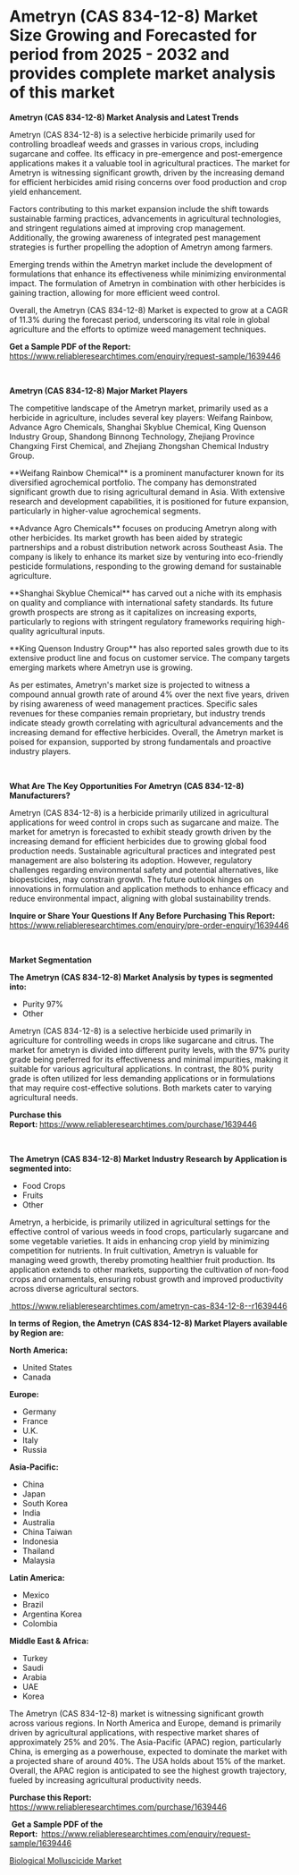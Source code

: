 <p><h1>Ametryn (CAS 834-12-8) Market Size Growing and Forecasted for period from 2025 - 2032 and provides complete market analysis of this market</h1></p><p><strong>Ametryn (CAS 834-12-8) Market Analysis and Latest Trends</strong></p>
<p><p>Ametryn (CAS 834-12-8) is a selective herbicide primarily used for controlling broadleaf weeds and grasses in various crops, including sugarcane and coffee. Its efficacy in pre-emergence and post-emergence applications makes it a valuable tool in agricultural practices. The market for Ametryn is witnessing significant growth, driven by the increasing demand for efficient herbicides amid rising concerns over food production and crop yield enhancement.</p><p>Factors contributing to this market expansion include the shift towards sustainable farming practices, advancements in agricultural technologies, and stringent regulations aimed at improving crop management. Additionally, the growing awareness of integrated pest management strategies is further propelling the adoption of Ametryn among farmers.</p><p>Emerging trends within the Ametryn market include the development of formulations that enhance its effectiveness while minimizing environmental impact. The formulation of Ametryn in combination with other herbicides is gaining traction, allowing for more efficient weed control.</p><p>Overall, the Ametryn (CAS 834-12-8) Market is expected to grow at a CAGR of 11.3% during the forecast period, underscoring its vital role in global agriculture and the efforts to optimize weed management techniques.</p></p>
<p><strong>Get a Sample PDF of the Report:&nbsp;</strong> <a href="https://www.reliableresearchtimes.com/enquiry/request-sample/1639446?utm_campaign=2237&utm_medium=2&utm_source=Github&utm_content=ia&utm_term=30032025&utm_id=ametryn-cas-834-12-8">https://www.reliableresearchtimes.com/enquiry/request-sample/1639446</a></p>
<p>&nbsp;</p>
<p><strong>Ametryn (CAS 834-12-8) Major Market Players</strong></p>
<p><p>The competitive landscape of the Ametryn market, primarily used as a herbicide in agriculture, includes several key players: Weifang Rainbow, Advance Agro Chemicals, Shanghai Skyblue Chemical, King Quenson Industry Group, Shandong Binnong Technology, Zhejiang Province Changxing First Chemical, and Zhejiang Zhongshan Chemical Industry Group.</p><p>**Weifang Rainbow Chemical** is a prominent manufacturer known for its diversified agrochemical portfolio. The company has demonstrated significant growth due to rising agricultural demand in Asia. With extensive research and development capabilities, it is positioned for future expansion, particularly in higher-value agrochemical segments.</p><p>**Advance Agro Chemicals** focuses on producing Ametryn along with other herbicides. Its market growth has been aided by strategic partnerships and a robust distribution network across Southeast Asia. The company is likely to enhance its market size by venturing into eco-friendly pesticide formulations, responding to the growing demand for sustainable agriculture.</p><p>**Shanghai Skyblue Chemical** has carved out a niche with its emphasis on quality and compliance with international safety standards. Its future growth prospects are strong as it capitalizes on increasing exports, particularly to regions with stringent regulatory frameworks requiring high-quality agricultural inputs.</p><p>**King Quenson Industry Group** has also reported sales growth due to its extensive product line and focus on customer service. The company targets emerging markets where Ametryn use is growing.</p><p>As per estimates, Ametryn's market size is projected to witness a compound annual growth rate of around 4% over the next five years, driven by rising awareness of weed management practices. Specific sales revenues for these companies remain proprietary, but industry trends indicate steady growth correlating with agricultural advancements and the increasing demand for effective herbicides. Overall, the Ametryn market is poised for expansion, supported by strong fundamentals and proactive industry players.</p></p>
<p>&nbsp;</p>
<p><strong>What Are The Key Opportunities For Ametryn (CAS 834-12-8) Manufacturers?</strong></p>
<p><p>Ametryn (CAS 834-12-8) is a herbicide primarily utilized in agricultural applications for weed control in crops such as sugarcane and maize. The market for ametryn is forecasted to exhibit steady growth driven by the increasing demand for efficient herbicides due to growing global food production needs. Sustainable agricultural practices and integrated pest management are also bolstering its adoption. However, regulatory challenges regarding environmental safety and potential alternatives, like biopesticides, may constrain growth. The future outlook hinges on innovations in formulation and application methods to enhance efficacy and reduce environmental impact, aligning with global sustainability trends.</p></p>
<p><strong>Inquire or Share Your Questions If Any Before Purchasing This Report:</strong> <a href="https://www.reliableresearchtimes.com/enquiry/pre-order-enquiry/1639446?utm_campaign=2237&utm_medium=2&utm_source=Github&utm_content=ia&utm_term=30032025&utm_id=ametryn-cas-834-12-8">https://www.reliableresearchtimes.com/enquiry/pre-order-enquiry/1639446</a></p>
<p>&nbsp;</p>
<p><strong>Market Segmentation</strong></p>
<p><strong>The Ametryn (CAS 834-12-8) Market Analysis by types is segmented into:</strong></p>
<p><ul><li>Purity 97%</li><li>Other</li></ul></p>
<p><p>Ametryn (CAS 834-12-8) is a selective herbicide used primarily in agriculture for controlling weeds in crops like sugarcane and citrus. The market for ametryn is divided into different purity levels, with the 97% purity grade being preferred for its effectiveness and minimal impurities, making it suitable for various agricultural applications. In contrast, the 80% purity grade is often utilized for less demanding applications or in formulations that may require cost-effective solutions. Both markets cater to varying agricultural needs.</p></p>
<p><strong>Purchase this Report:&nbsp;</strong><a href="https://www.reliableresearchtimes.com/purchase/1639446?utm_campaign=2237&utm_medium=2&utm_source=Github&utm_content=ia&utm_term=30032025&utm_id=ametryn-cas-834-12-8">https://www.reliableresearchtimes.com/purchase/1639446</a></p>
<p>&nbsp;</p>
<p><strong>The Ametryn (CAS 834-12-8) Market Industry Research by Application is segmented into:</strong></p>
<p><ul><li>Food Crops</li><li>Fruits</li><li>Other</li></ul></p>
<p><p>Ametryn, a herbicide, is primarily utilized in agricultural settings for the effective control of various weeds in food crops, particularly sugarcane and some vegetable varieties. It aids in enhancing crop yield by minimizing competition for nutrients. In fruit cultivation, Ametryn is valuable for managing weed growth, thereby promoting healthier fruit production. Its application extends to other markets, supporting the cultivation of non-food crops and ornamentals, ensuring robust growth and improved productivity across diverse agricultural sectors.</p></p>
<p><a href="https://www.reliableresearchtimes.com/ametryn-cas-834-12-8--r1639446?utm_campaign=2237&utm_medium=2&utm_source=Github&utm_content=ia&utm_term=30032025&utm_id=ametryn-cas-834-12-8">&nbsp;https://www.reliableresearchtimes.com/ametryn-cas-834-12-8--r1639446</a></p>
<p><strong>In terms of Region, the Ametryn (CAS 834-12-8) Market Players available by Region are:</strong></p>
<p>
    <p> <strong> North America: </strong>
        <ul>
            <li>United States</li>
            <li>Canada</li>
        </ul>
        </p> 
    <p> <strong> Europe: </strong>
        <ul>
            <li>Germany</li>
            <li>France</li>
            <li>U.K.</li>
            <li>Italy</li>
            <li>Russia</li>
        </ul>
        </p> 
    <p> <strong> Asia-Pacific: </strong>
        <ul>
            <li>China</li>
            <li>Japan</li>
            <li>South Korea</li>
            <li>India</li>
            <li>Australia</li>
            <li>China Taiwan</li>
            <li>Indonesia</li>
            <li>Thailand</li>
            <li>Malaysia</li>
        </ul>
        </p> 
    <p> <strong> Latin America: </strong>
        <ul>
            <li>Mexico</li>
            <li>Brazil</li>
            <li>Argentina Korea</li>
            <li>Colombia</li>
        </ul>
        </p> 
    <p> <strong> Middle East & Africa: </strong>
        <ul>
            <li>Turkey</li>
            <li>Saudi</li>
            <li>Arabia</li>
            <li>UAE</li>
            <li>Korea</li>
        </ul>
    </p>
    </p>
<p><p>The Ametryn (CAS 834-12-8) market is witnessing significant growth across various regions. In North America and Europe, demand is primarily driven by agricultural applications, with respective market shares of approximately 25% and 20%. The Asia-Pacific (APAC) region, particularly China, is emerging as a powerhouse, expected to dominate the market with a projected share of around 40%. The USA holds about 15% of the market. Overall, the APAC region is anticipated to see the highest growth trajectory, fueled by increasing agricultural productivity needs.</p></p>
<p><strong>Purchase this Report: </strong><a href="https://www.reliableresearchtimes.com/purchase/1639446?utm_campaign=2237&utm_medium=2&utm_source=Github&utm_content=ia&utm_term=30032025&utm_id=ametryn-cas-834-12-8">https://www.reliableresearchtimes.com/purchase/1639446</a></p>
<p>&nbsp;<strong>Get a Sample PDF of the Report:&nbsp;&nbsp;</strong><a href="https://www.reliableresearchtimes.com/enquiry/request-sample/1639446?utm_campaign=2237&utm_medium=2&utm_source=Github&utm_content=ia&utm_term=30032025&utm_id=ametryn-cas-834-12-8">https://www.reliableresearchtimes.com/enquiry/request-sample/1639446</a></p>
<p><strong></strong></p>
<p><p><a href="https://github.com/mcfred89/Market-Research-Report-List-1/blob/main/biological-molluscicide-market.md?utm_campaign=2237&utm_medium=2&utm_source=Github&utm_content=ia&utm_term=30032025&utm_id=ametryn-cas-834-12-8">Biological Molluscicide Market</a></p></p>
